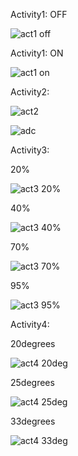 
Activity1: OFF

![act1 off](https://user-images.githubusercontent.com/89644963/133625721-b31ea5ba-bbdf-4234-886f-d1d07cd2e864.png)

Activity1: ON

![act1 on](https://user-images.githubusercontent.com/89644963/133625883-3a3116bc-8b3b-4b55-af99-bcd3a38ceac7.png)

Activity2:

![act2](https://user-images.githubusercontent.com/89644963/133625998-f242f135-f51d-42e4-b0e8-41c77f0fbf1a.png)

![adc](https://user-images.githubusercontent.com/89644963/133626084-a0e72674-7d96-4826-bdc5-edb742418e4e.png)

Activity3:

20%

![act3 20%](https://user-images.githubusercontent.com/89644963/133626503-372338b0-9a30-4317-9118-a4b71e5fed34.png)

40%

![act3 40%](https://user-images.githubusercontent.com/89644963/133626616-f0fd20c5-cb16-4a6b-8013-e4489501530d.png)

70%

![act3 70%](https://user-images.githubusercontent.com/89644963/133626692-1cdf16eb-6072-4cfc-803f-f2bc1f364cff.png)

95%

![act3 95%](https://user-images.githubusercontent.com/89644963/133626764-3d55569a-64ba-401c-98ed-39d1baed00fa.png)

Activity4:

20degrees

![act4 20deg](https://user-images.githubusercontent.com/89644963/133626901-b84e6d50-b33f-49b1-88e0-f63fbe7a4b80.png)

25degrees

![act4 25deg](https://user-images.githubusercontent.com/89644963/133626931-4d5fe611-dd32-459a-9169-3c214a2a647b.png)

33degrees

![act4 33deg](https://user-images.githubusercontent.com/89644963/133626954-1928ab89-08e8-4685-8241-186bc5caa82e.png)








